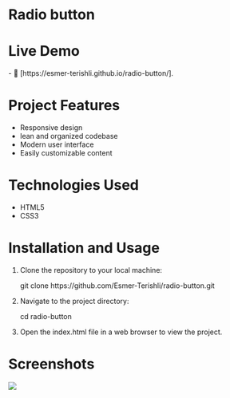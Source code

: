 <h1>Radio button</h1>

<h1>Live Demo</h1>
- 📄 [https://esmer-terishli.github.io/radio-button/].

<h1>Project Features</h1>
<ul>
  <li>Responsive design</li>
  <li>lean and organized codebase</li>
  <li>Modern user interface</li>
  <li>Easily customizable content</li>
</ul>

<h1>Technologies Used</h1>
<ul>
  <li>HTML5</li>
  <li>CSS3</li>
</ul>

<h1>Installation and Usage</h1>
<ol>
  <li>Clone the repository to your local machine:
    <p>git clone https://github.com/Esmer-Terishli/radio-button.git</p>
  </li>
    <li>Navigate to the project directory:
    <p>cd radio-button</p>
  </li>
  <li>Open the index.html file in a web browser to view the project.</li>
</ol>

<h1>Screenshots</h1>
<img src="https://i.imgur.com/RDlOzD7.png">

